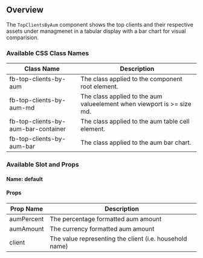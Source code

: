 ## Overview
The `TopClientsByAum` component shows the top clients and their respective assets under managmenet in a tabular display with a bar chart for visual comparision.

### Available CSS Class Names

| Class Name | Description |
| ---------- | ----------- |
| fb-top-clients-by-aum | The class applied to the component root element. |
| fb-top-clients-by-aum-md | The class applied to the aum valueelement when viewport is >= size md. |
| fb-top-clients-by-aum-bar-container | The class applied to the aum table cell element. |
| fb-top-clients-by-aum-bar | The class applied to the aum bar chart. |

### Available Slot and Props

#### Name: default

#### Props

| Prop Name | Description |
| ---------- | ----------- |
| aumPercent | The percentage formatted aum amount  |
| aumAmount | The currency formatted aum amount |
| client | The value representing the client (i.e. household name) |
